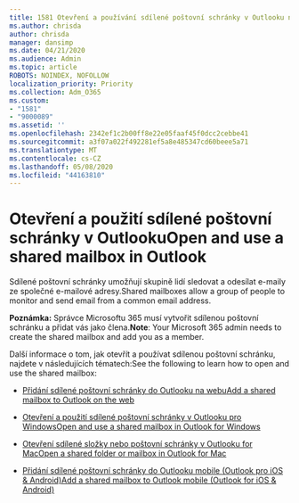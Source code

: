 ```yaml
---
title: 1581 Otevření a používání sdílené poštovní schránky v Outlooku na webu
ms.author: chrisda
author: chrisda
manager: dansimp
ms.date: 04/21/2020
ms.audience: Admin
ms.topic: article
ROBOTS: NOINDEX, NOFOLLOW
localization_priority: Priority
ms.collection: Adm_O365
ms.custom:
- "1581"
- "9000089"
ms.assetid: ''
ms.openlocfilehash: 2342ef1c2b00ff8e22e05faaf45f0dcc2cebbe41
ms.sourcegitcommit: a3f07a022f492281ef5a8e485347cd60beee5a71
ms.translationtype: MT
ms.contentlocale: cs-CZ
ms.lasthandoff: 05/08/2020
ms.locfileid: "44163810"
---
```

# <a name="open-and-use-a-shared-mailbox-in-outlook"></a><span data-ttu-id="93859-102">Otevření a použití sdílené poštovní schránky v Outlooku</span><span class="sxs-lookup"><span data-stu-id="93859-102">Open and use a shared mailbox in Outlook</span></span>

<span data-ttu-id="93859-103">Sdílené poštovní schránky umožňují skupině lidí sledovat a odesílat e-maily ze společné e-mailové adresy.</span><span class="sxs-lookup"><span data-stu-id="93859-103">Shared mailboxes allow a group of people to monitor and send email from a common email address.</span></span> 

<span data-ttu-id="93859-104">**Poznámka:** Správce Microsoftu 365 musí vytvořit sdílenou poštovní schránku a přidat vás jako člena.</span><span class="sxs-lookup"><span data-stu-id="93859-104">**Note**: Your Microsoft 365 admin needs to create the shared mailbox and add you as a member.</span></span>

<span data-ttu-id="93859-105">Další informace o tom, jak otevřít a používat sdílenou poštovní schránku, najdete v následujících tématech:</span><span class="sxs-lookup"><span data-stu-id="93859-105">See the following to learn how to open and use the shared mailbox:</span></span>

- [<span data-ttu-id="93859-106">Přidání sdílené poštovní schránky do Outlooku na webu</span><span class="sxs-lookup"><span data-stu-id="93859-106">Add a shared mailbox to Outlook on the web</span></span>](https://support.office.com/article/Add-a-shared-mailbox-to-Outlook-on-the-web-98b5a90d-4e38-415d-a030-f09a4cd28207)

- [<span data-ttu-id="93859-107">Otevření a použití sdílené poštovní schránky v Outlooku pro Windows</span><span class="sxs-lookup"><span data-stu-id="93859-107">Open and use a shared mailbox in Outlook for Windows</span></span>](https://support.office.com/article/open-and-use-a-shared-mailbox-in-outlook-d94a8e9e-21f1-4240-808b-de9c9c088afd)

- [<span data-ttu-id="93859-108">Otevření sdílené složky nebo poštovní schránky v Outlooku for Mac</span><span class="sxs-lookup"><span data-stu-id="93859-108">Open a shared folder or mailbox in Outlook for Mac</span></span>](https://support.office.com/article/Open-a-shared-folder-or-mailbox-in-Outlook-for-Mac-6ecc39c5-5577-4a1d-b18c-bbdc92972cb2)

- [<span data-ttu-id="93859-109">Přidání sdílené poštovní schránky do Outlooku mobile (Outlook pro iOS & Android)</span><span class="sxs-lookup"><span data-stu-id="93859-109">Add a shared mailbox to Outlook mobile (Outlook for iOS & Android)</span></span>](https://support.office.com/article/Add-a-shared-mailbox-to-Outlook-mobile-f866242c-81b2-472e-8776-6c49c5473c9f)
